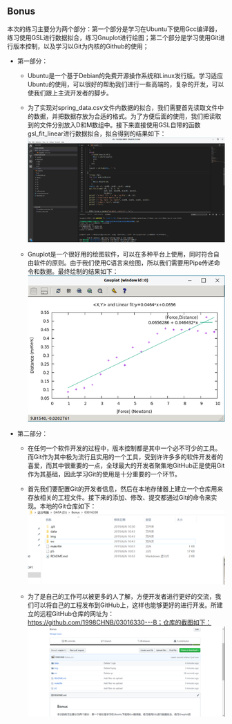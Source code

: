 ## Bonus

本次的练习主要分为两个部分：第一个部分是学习在Ubuntu下使用Gcc编译器，练习使用GSL进行数据拟合，练习Gnuplot进行绘图；第二个部分是学习使用Git进行版本控制，以及学习以Git为内核的Github的使用；

* 第一部分：
    * Ubuntu是一个基于Debian的免费开源操作系统和Linux发行版。学习适应Ubuntu的使用，可以很好的帮助我们进行一些高端的，复杂的开发，可以使我们跟上主流开发者的脚步。
    * 为了实现对spring_data.csv文件内数据的拟合，我们需要首先读取文件中的数据，并把数据存放为合适的格式。为了方便后面的使用，我们把读取到的文件分别放入D和M数组中。接下来直接使用GSL自带的函数gsl_fit_linear进行数据拟合，拟合得到的结果如下：
    ![screenshots](./img/1.png)

    * Gnuplot是一个很好用的绘图软件，可以在多种平台上使用，同时符合自由软件的原则。由于我们使用C语言来绘图，所以我们需要用Pipe传递命令和数据。最终绘制的结果如下：
    ![screenshots](./img/2.png)

* 第二部分：
    * 在任何一个软件开发的过程中，版本控制都是其中一个必不可少的工具。而Git作为其中极为流行且实用的一个工具，受到许许多多的软件开发者的喜爱，而其中很重要的一点，全球最大的开发者聚集地GitHub正是使用Git作为其基础，因此学习Git的使用是十分重要的一个环节。
    * 首先我们要配置Git的开发者信息，然后在本地存储器上建立一个仓库用来存放相关的工程文件。接下来的添加、修改、提交都通过Git的命令来实现。本地的Git仓库如下：
    ![screenshots](./img/3.png)

    * 为了是自己的工作可以被更多的人了解，方便开发者进行更好的交流，我们可以将自己的工程发布到GitHub上，这样也能够更好的进行开发。所建立的远程GitHub仓库的网址为：https://github.com/1998CHNB/03016330---B；仓库的截图如下：
    ![screenshots](./img/4.png)



